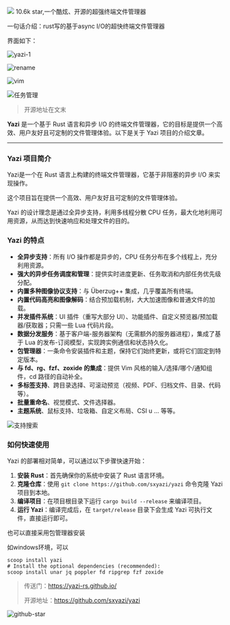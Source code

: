 <img src="/assets/image/240701-yazi-1.png">
<small></small>
10.6k star,一个酷炫、开源的超强终端文件管理器

一句话介绍：rust写的基于async I/O的超快终端文件管理器

界面如下：

![yazi-1](/assets/image/240701-yazi.png)

![rename](/assets/image/240701-yazi-1.png)

![vim](/assets/image/240701-yazi-2.png)

![任务管理](/assets/image/240701-yazi-3.png)

>开源地址在文末

**Yazi** 是一个基于 Rust 语言和异步 I/O 的终端文件管理器，它的目标是提供一个高效、用户友好且可定制的文件管理体验。以下是关于 Yazi 项目的介绍文章。

---

### Yazi 项目简介

Yazi是一个在 Rust 语言上构建的终端文件管理器，它基于非阻塞的异步 I/O 来实现操作。

这个项目旨在提供一个高效、用户友好且可定制的文件管理体验。

Yazi 的设计理念是通过全异步支持，利用多线程分散 CPU 任务，最大化地利用可用资源，从而达到快速响应和处理文件的目的。

### Yazi 的特点

- **全异步支持**：所有 I/O 操作都是异步的，CPU 任务分布在多个线程上，充分利用资源。
- **强大的异步任务调度和管理**：提供实时进度更新、任务取消和内部任务优先级分配。
- **内置多种图像协议支持**：与 Überzug++ 集成，几乎覆盖所有终端。
- **内置代码高亮和图像解码**：结合预加载机制，大大加速图像和普通文件的加载。
- **并发插件系统**：UI 插件（重写大部分 UI）、功能插件、自定义预览器/预加载器/获取器；只需一些 Lua 代码片段。
- **数据分发服务**：基于客户端-服务器架构（无需额外的服务器进程），集成了基于 Lua 的发布-订阅模型，实现跨实例通信和状态持久化。
- **包管理器**：一条命令安装插件和主题，保持它们始终更新，或将它们固定到特定版本。
- **与 fd、rg、fzf、zoxide 的集成**：提供 Vim 风格的输入/选择/哪个/通知组件，cd 路径的自动补全。
- **多标签支持**、跨目录选择、可滚动预览（视频、PDF、归档文件、目录、代码等）。
- **批量重命名**、视觉模式、文件选择器。
- **主题系统**、鼠标支持、垃圾箱、自定义布局、CSI u ... 等等。

![支持搜索](/assets/image/240701-yazi-5.png)

### 如何快速使用

Yazi 的部署相对简单，可以通过以下步骤快速开始：

1. **安装 Rust**：首先确保你的系统中安装了 Rust 语言环境。
2. **克隆仓库**：使用 `git clone https://github.com/sxyazi/yazi` 命令克隆 Yazi 项目到本地。
3. **编译项目**：在项目根目录下运行 `cargo build --release` 来编译项目。
4. **运行 Yazi**：编译完成后，在 `target/release` 目录下会生成 Yazi 可执行文件，直接运行即可。

也可以直接采用包管理器安装

如windows环境，可以

```
scoop install yazi
# Install the optional dependencies (recommended):
scoop install unar jq poppler fd ripgrep fzf zoxide
```


>传送门：https://yazi-rs.github.io/
>
>开源地址：https://github.com/sxyazi/yazi


![github-star](/assets/image/240701-yazi-4.png)